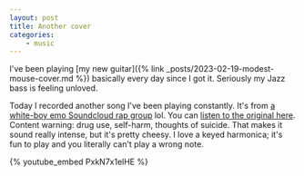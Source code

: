 ```yaml
---
layout: post
title: Another cover
categories:
    - music
---
```


I've been playing [my new guitar]({% link _posts/2023-02-19-modest-mouse-cover.md %}) basically every day since I got it. Seriously my Jazz bass is feeling unloved.

Today I recorded another song I've been playing constantly. It's from [a white-boy emo Soundcloud rap group](https://en.wikipedia.org/wiki/GothBoiClique) lol. You can [listen to the original here](https://open.spotify.com/track/7MadgpP9SWuQgvsNJkeiaf?si=db1c87643fa94ddf). Content warning: drug use, self-harm, thoughts of suicide. That makes it sound really intense, but it's pretty cheesy. I love a keyed harmonica; it's fun to play and you literally can't play a wrong note.

{% youtube_embed PxkN7x1elHE %}
